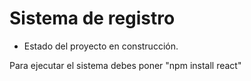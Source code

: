 <h1>Sistema de registro</h1>

- Estado del proyecto en construcción.


Para ejecutar el sistema debes poner
"npm install react"
